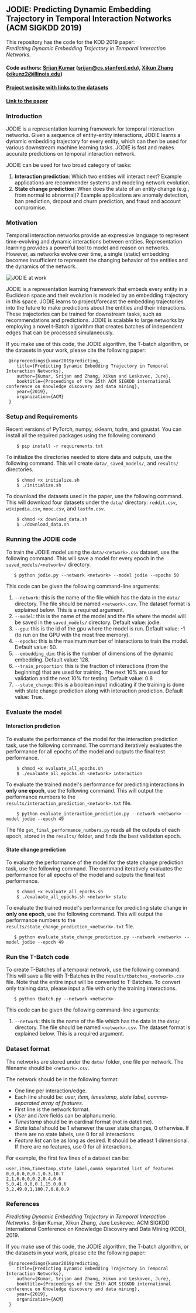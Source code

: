 ## JODIE: Predicting Dynamic Embedding Trajectory in Temporal Interaction Networks (ACM SIGKDD 2019)

This repository has the code for the KDD 2019 paper:  
*Predicting Dynamic Embedding Trajectory in Temporal Interaction Networks.*  

#### Code authors: [Srijan Kumar](http://cs.stanford.edu/~srijan) (srijan@cs.stanford.edu), [Xikun Zhang]() (xikunz2@illinois.edu)
#### [Project website with links to the datasets](http://snap.stanford.edu/jodie/)
#### [Link to the paper](https://cs.stanford.edu/~srijan/pubs/jodie-kdd2019.pdf)

### Introduction
JODIE is a representation learning framework for temporal interaction networks. Given a sequence of entity-entity interactions, JODIE learns a dynamic embedding trajectory for every entity, which can then be used for various downstream machine learning tasks. JODIE is fast and makes accurate predictions on temporal interaction network.

JODIE can be used for two broad category of tasks:
1. **Interaction prediction**: Which two entities will interact next? Example applications are recommender systems and modeling network evolution.
2. **State change prediction**: When does the state of an entity change (e.g., from normal to abnormal)? Example applications are anomaly detection, ban prediction, dropout and churn prediction, and fraud and account compromise.

### Motivation 
Temporal interaction networks provide an expressive language to represent time-evolving and dynamic interactions between entities. Representation learning provides a powerful tool to model and reason on networks. However, as networks evolve over time, a single (static) embedding becomes insufficient to represent the changing behavior of the entities and the dynamics of the network.

![JODIE at work](http://snap.stanford.edu/jodie/jodie-example.png)

JODIE is a representation learning framework that embeds every entity in a Euclidean space and their evolution is modeled by an embedding trajectory in this space. JODIE learns to project/forecast the embedding trajectories into the future to make predictions about the entities and their interactions. These trajectories can be trained for downstream tasks, such as recommendations and predictions. JODIE is scalable to large networks by employing a novel t-Batch algorithm that creates batches of independent edges that can be processed simulaneously.

If you make use of this code, the JODIE algorithm, the T-batch algorithm, or the datasets in your work, please cite the following paper:
```
 @inproceedings{kumar2019predicting,
	title={Predicting Dynamic Embedding Trajectory in Temporal Interaction Networks},
	author={Kumar, Srijan and Zhang, Xikun and Leskovec, Jure},
	booktitle={Proceedings of the 25th ACM SIGKDD international conference on Knowledge discovery and data mining},
	year={2019},
	organization={ACM}
 }
```
### Setup and Requirements

Recent versions of PyTorch, numpy, sklearn, tqdm, and gpustat. You can install all the required packages using the following command:
```
    $ pip install -r requirements.txt
```

To initialize the directories needed to store data and outputs, use the following command. This will create `data/`, `saved_models/`, and `results/` directories.
```
    $ chmod +x initialize.sh
    $ ./initialize.sh
```

To download the datasets used in the paper, use the following command. This will download four datasets under the `data/` directory: `reddit.csv`, `wikipedia.csv`, `mooc.csv`, and `lastfm.csv`.
```
    $ chmod +x download_data.sh
    $ ./download_data.sh
```

### Running the JODIE code

To train the JODIE model using the `data/<network>.csv` dataset, use the following command. This will save a model for every epoch in the `saved_models/<network>/` directory.
```
   $ python jodie.py --network <network> --model jodie --epochs 50
```

This code can be given the following command-line arguments:
1. `--network`: this is the name of the file which has the data in the `data/` directory. The file should be named `<network>.csv`. The dataset format is explained below. This is a required argument. 
2. `--model`: this is the name of the model and the file where the model will be saved in the `saved_models/` directory. Default value: jodie.
3. `--gpu`: this is the id of the gpu where the model is run. Default value: -1 (to run on the GPU with the most free memory).
4. `--epochs`: this is the maximum number of interactions to train the model. Default value: 50.
5. `--embedding_dim`: this is the number of dimensions of the dynamic embedding. Default value: 128.
6. `--train_proportion`: this is the fraction of interactions (from the beginning) that are used for training. The next 10% are used for validation and the next 10% for testing. Default value: 0.8
7. `--state_change`: this is a boolean input indicating if the training is done with state change prediction along with interaction prediction. Default value: True.

### Evaluate the model

#### Interaction prediction

To evaluate the performance of the model for the interaction prediction task, use the following command. The command iteratively evaluates the performance for all epochs of the model and outputs the final test performance. 
```
    $ chmod +x evaluate_all_epochs.sh
    $ ./evaluate_all_epochs.sh <network> interaction
```

To evaluate the trained model's performance for predicting interactions in **only one epoch**, use the following command. This will output the performance numbers to the `results/interaction_prediction_<network>.txt` file.
```
    $ python evaluate_interaction_prediction.py --network <network> --model jodie --epoch 49
```

The file `get_final_performance_numbers.py` reads all the outputs of each epoch, stored in the `results/` folder, and finds the best validation epoch. 

#### State change prediction

To evaluate the performance of the model for the state change prediction task, use the following command. The command iteratively evaluates the performance for all epochs of the model and outputs the final test performance. 
```
    $ chmod +x evaluate_all_epochs.sh
    $ ./evaluate_all_epochs.sh <network> state
```
To evaluate the trained model's performance for predicting state change in **only one epoch**, use the following command. This will output the performance numbers to the `results/state_change_prediction_<network>.txt` file.
```
   $ python evaluate_state_change_prediction.py --network <network> --model jodie --epoch 49
```

### Run the T-Batch code

To create T-Batches of a temporal network, use the following command. This will save a file with T-Batches in the `results/tbatches_<network>.csv` file. Note that the entire input will be converted to T-Batches. To convert only training data, please input a file with only the training interactions. 

```
   $ python tbatch.py --network <network>
```

This code can be given the following command-line arguments:
1. `--network`: this is the name of the file which has the data in the `data/` directory. The file should be named `<network>.csv`. The dataset format is explained below. This is a required argument. 


### Dataset format

The networks are stored under the `data/` folder, one file per network. The filename should be `<network>.csv`.

The network should be in the following format:
- One line per interaction/edge.
- Each line should be: *user, item, timestamp, state label, comma-separated array of features*.
- First line is the network format. 
- *User* and *item* fields can be alphanumeric.
- *Timestamp* should be in cardinal format (not in datetime).
- *State label* should be 1 whenever the user state changes, 0 otherwise. If there are no state labels, use 0 for all interactions.
- *Feature list* can be as long as desired. It should be atleast 1 dimensional. If there are no features, use 0 for all interactions.

For example, the first few lines of a dataset can be:
```
user,item,timestamp,state_label,comma_separated_list_of_features
0,0,0.0,0,0.1,0.3,10.7
2,1,6.0,0,0.2,0.4,0.6
5,0,41.0,0,0.1,15.0,0.6
3,2,49.0,1,100.7,0.8,0.9
```

### References 
*Predicting Dynamic Embedding Trajectory in Temporal Interaction Networks*. Srijan Kumar, Xikun Zhang, Jure Leskovec. ACM SIGKDD International Conference on Knowledge Discovery and Data Mining (KDD), 2019. 

If you make use of this code, the JODIE algorithm, the T-batch algorithm, or the datasets in your work, please cite the following paper:
```
 @inproceedings{kumar2019predicting,
	title={Predicting Dynamic Embedding Trajectory in Temporal Interaction Networks},
	author={Kumar, Srijan and Zhang, Xikun and Leskovec, Jure},
	booktitle={Proceedings of the 25th ACM SIGKDD international conference on Knowledge discovery and data mining},
	year={2019},
	organization={ACM}
 }
```
